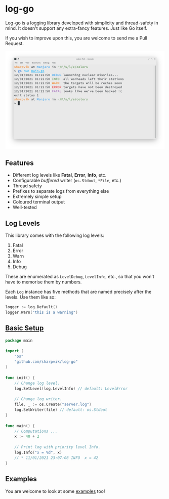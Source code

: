 # log-go

Log-go is a logging library developed with simplicity and thread-safety in mind.
It doesn't support any extra-fancy features. Just like Go itself.

If you wish to improve upon this, you are welcome to send me a Pull Request.

![Demo](media/konsole.png)

## Features

- Different log levels like **Fatal**, **Error**, **Info**, etc.
- Configurable _buffered_ writer (`os.Stdout`, `*File`, etc.)
- Thread safety
- Prefixes to separate logs from everything else
- Extremely simple setup
- Coloured terminal output
- Well-tested

## Log Levels

This library comes with the following log levels:

1. Fatal
2. Error
3. Warn
4. Info
5. Debug

These are enumerated as `LevelDebug`, `LevelInfo`, etc., so that you won't have
to memorise them by numbers.

Each `Log` instance has five methods that are named precisely after the levels.
Use them like so:

```go
logger := log.Default()
logger.Warn("this is a warning")
```

## [Basic Setup](examples/basic/main.go)

```go
package main

import (
	"os"
	"github.com/sharpvik/log-go"
)

func init() {
	// Change log level.
	log.SetLevel(log.LevelInfo) // default: LevelError

	// Change log writer.
	file, _ := os.Create("server.log")
	log.SetWriter(file) // default: os.Stdout
}

func main() {
	// Computations ...
	x := 40 + 2

	// Print log with priority level Info.
	log.Info("x = %d", x)
	// * 11/01/2021 23:07:08 INFO  x = 42
}
```

## Examples

You are welcome to look at some [examples](examples) too!
